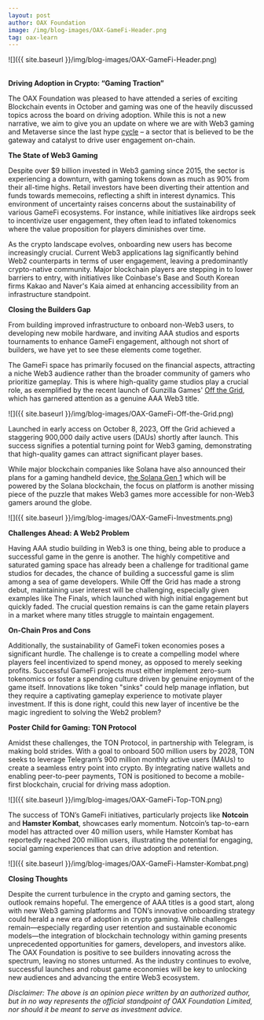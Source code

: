 ```yaml
---
layout: post
author: OAX Foundation
image: /img/blog-images/OAX-GameFi-Header.png
tag: oax-learn
---
```


![]({{ site.baseurl }}/img/blog-images/OAX-GameFi-Header.png)

<br><b>Driving Adoption in Crypto: “Gaming Traction”</b>

The OAX Foundation was pleased to have attended a series of exciting Blockchain events in October and gaming was one of the heavily discussed topics across the board on driving adoption. While this is not a new narrative, we aim to give you an update on where we are with Web3 gaming and Metaverse since the last hype <a href="https://www.oax.org/2023/10/24/The-Transforming-State-of-GameFi-and-the-Metaverse.html">cycle</a> – a sector that is believed to be the gateway and catalyst to drive user engagement on-chain. 

<b>The State of Web3 Gaming</b>

Despite over $9 billion invested in Web3 gaming since 2015, the sector is experiencing a downturn, with gaming tokens down as much as 90% from their all-time highs. Retail investors have been diverting their attention and funds towards memecoins, reflecting a shift in interest dynamics. This environment of uncertainty raises concerns about the sustainability of various GameFi ecosystems. For instance, while initiatives like airdrops seek to incentivize user engagement, they often lead to inflated tokenomics where the value proposition for players diminishes over time.

As the crypto landscape evolves, onboarding new users has become increasingly crucial. Current Web3 applications lag significantly behind Web2 counterparts in terms of user engagement, leaving a predominantly crypto-native community. Major blockchain players are stepping in to lower barriers to entry, with initiatives like Coinbase's Base and South Korean firms Kakao and Naver's Kaia aimed at enhancing accessibility from an infrastructure standpoint. 

<b>Closing the Builders Gap</b>

From building improved infrastructure to onboard non-Web3 users, to developing new mobile hardware, and inviting AAA studios and esports tournaments to enhance GameFi engagement, although not short of builders, we have yet to see these elements come together. 

The GameFi space has primarily focused on the financial aspects, attracting a niche Web3 audience rather than the broader community of gamers who prioritize gameplay. This is where high-quality game studios play a crucial role, as exemplified by the recent launch of Gunzilla Games' <a href="https://decrypt.co/289662/off-the-grid-impact-future-blockchain-games">Off the Grid</a>, which has garnered attention as a genuine AAA Web3 title.

![]({{ site.baseurl }}/img/blog-images/OAX-GameFi-Off-the-Grid.png)

Launched in early access on October 8, 2023, Off the Grid achieved a staggering 900,000 daily active users (DAUs) shortly after launch. This success signifies a potential turning point for Web3 gaming, demonstrating that high-quality games can attract significant player bases. 

While major blockchain companies like Solana have also announced their plans for a gaming handheld device, <a href="https://cryptobriefing.com/solana-gaming-handheld-unveiled/">the Solana Gen 1</a> which will be powered by the Solana blockchain, the focus on platform is another missing piece of the puzzle that makes Web3 games more accessible for non-Web3 gamers around the globe. 

![]({{ site.baseurl }}/img/blog-images/OAX-GameFi-Investments.png)

<b>Challenges Ahead: A Web2 Problem</b>

Having AAA studio building in Web3 is one thing, being able to produce a successful game in the genre is another. The highly competitive and saturated gaming space has already been a challenge for traditional game studios for decades, the chance of building a successful game is slim among a sea of game developers. While Off the Grid has made a strong debut, maintaining user interest will be challenging, especially given examples like The Finals, which launched with high initial engagement but quickly faded. The crucial question remains is can the game retain players in a market where many titles struggle to maintain engagement.

<b>On-Chain Pros and Cons</b>

Additionally, the sustainability of GameFi token economies poses a significant hurdle. The challenge is to create a compelling model where players feel incentivized to spend money, as opposed to merely seeking profits. Successful GameFi projects must either implement zero-sum tokenomics or foster a spending culture driven by genuine enjoyment of the game itself. Innovations like token "sinks" could help manage inflation, but they require a captivating gameplay experience to motivate player investment. If this is done right, could this new layer of incentive be the magic ingredient to solving the Web2 problem? 

<b>Poster Child for Gaming: TON Protocol</b>

Amidst these challenges, the TON Protocol, in partnership with Telegram, is making bold strides. With a goal to onboard 500 million users by 2028, TON seeks to leverage Telegram’s 900 million monthly active users (MAUs) to create a seamless entry point into crypto. By integrating native wallets and enabling peer-to-peer payments, TON is positioned to become a mobile-first blockchain, crucial for driving mass adoption.

![]({{ site.baseurl }}/img/blog-images/OAX-GameFi-Top-TON.png)

The success of TON’s GameFi initiatives, particularly projects like <b>Notcoin</b> and <b>Hamster Kombat</b>, showcases early momentum. Notcoin’s tap-to-earn model has attracted over 40 million users, while Hamster Kombat has reportedly reached 200 million users, illustrating the potential for engaging, social gaming experiences that can drive adoption and retention.

![]({{ site.baseurl }}/img/blog-images/OAX-GameFi-Hamster-Kombat.png)

<b>Closing Thoughts</b>

Despite the current turbulence in the crypto and gaming sectors, the outlook remains hopeful. The emergence of AAA titles is a good start, along with new Web3 gaming platforms and TON’s innovative onboarding strategy could herald a new era of adoption in crypto gaming. While challenges remain—especially regarding user retention and sustainable economic models—the integration of blockchain technology within gaming presents unprecedented opportunities for gamers, developers, and investors alike. The OAX Foundation is positive to see builders innovating across the spectrum, leaving no stones unturned. As the industry continues to evolve, successful launches and robust game economies will be key to unlocking new audiences and advancing the entire Web3 ecosystem.

<i>Disclaimer: The above is an opinion piece written by an authorized author, but in no way represents the official standpoint of OAX Foundation Limited, nor should it be meant to serve as investment advice.</i>

